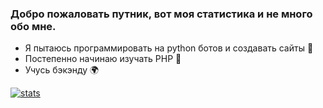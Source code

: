 ### Добро пожаловать путник, вот моя статистика и не много обо мне. 
- Я пытаюсь программировать на python ботов и создавать сайты 🌴
- Постепенно начинаю изучать PHP 🔴
- Учусь бэкэнду 🌍

[![stats](https://github-readme-stats.vercel.app/api?username=ilyhalight&show_icons=true&theme=synthwave&title_color=Что&count_private=true)](https://github.com/ilyhalight)

<!--
**ilyhalight/ilyhalight** is a ✨ _special_ ✨ repository because its `README.md` (this file) appears on your GitHub profile.

Here are some ideas to get you started:

- 🔭 I’m currently working on ...
- 🌱 I’m currently learning ...
- 👯 I’m looking to collaborate on ...
- 🤔 I’m looking for help with ...
- 💬 Ask me about ...
- 📫 How to reach me: ...
- 😄 Pronouns: ...
- ⚡ Fun fact: ...
-->
